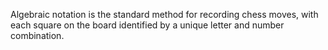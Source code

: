 Algebraic notation is the standard method for recording chess moves, with each square on the board identified by a unique letter and number combination.
